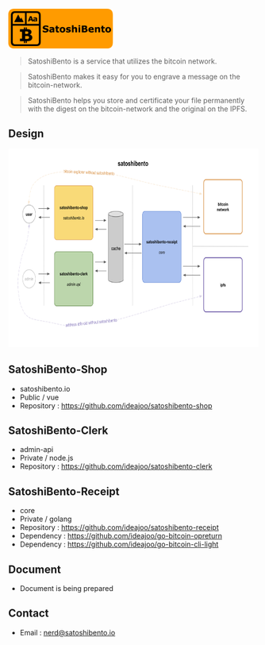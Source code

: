 <a href="https://satoshibento.io"><img height="80" src="./resource/satoshibento-orangepill01.png"></a>

> SatoshiBento is a service that utilizes the bitcoin network.

> SatoshiBento makes it easy for you to engrave a message on the bitcoin-network.

> SatoshiBento helps you store and certificate your file permanently with the digest on the bitcoin-network and the original on the IPFS.
    
## Design
<img height="400" src="./resource/satoshibento-design.png">

## SatoshiBento-Shop
- satoshibento.io
- Public / vue
- Repository : https://github.com/ideajoo/satoshibento-shop

## SatoshiBento-Clerk
- admin-api
- Private / node.js
- Repository : https://github.com/ideajoo/satoshibento-clerk

## SatoshiBento-Receipt
- core
- Private / golang
- Repository : https://github.com/ideajoo/satoshibento-receipt
- Dependency : https://github.com/ideajoo/go-bitcoin-opreturn
- Dependency : https://github.com/ideajoo/go-bitcoin-cli-light

## Document
- Document is being prepared 

## Contact 
- Email : nerd@satoshibento.io
